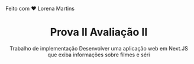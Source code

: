 
Feito com ♥ Lorena Martins 

<h1 align="center"> Prova II Avaliação II </h1>

<p align="center">
Trabalho de implementação
Desenvolver uma aplicação web em Next.JS que exiba informações sobre filmes e séri
</p>
